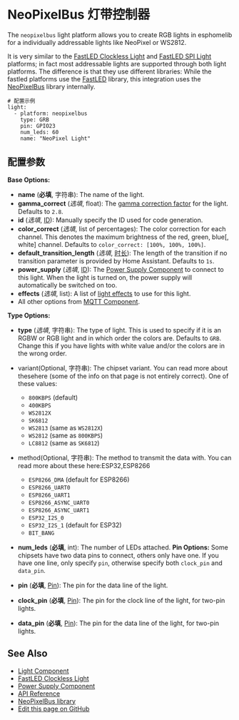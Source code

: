 # NeoPixelBus 灯带控制器

The `neopixelbus` light platform allows you to create RGB lights in esphomelib for a individually addressable lights like NeoPixel or WS2812.

It is very similar to the [FastLED Clockless Light](https://esphomelib.com/esphomeyaml/components/light/fastled_clockless.html) and [FastLED SPI Light](https://esphomelib.com/esphomeyaml/components/light/fastled_spi.html) platforms; in fact most addressable lights are supported through both light platforms. The difference is that they use different libraries: While the fastled platforms use the [FastLED](https://github.com/FastLED/FastLED) library, this integration uses the [NeoPixelBus](https://github.com/Makuna/NeoPixelBus/) library internally.

```
# 配置示例
light:
  - platform: neopixelbus
    type: GRB
    pin: GPIO23
    num_leds: 60
    name: "NeoPixel Light"
```

## 配置参数

**Base Options:**

- **name** (**必填**, 字符串): The name of the light.
- **gamma_correct** (*选填*, float): The [gamma correction factor](https://en.wikipedia.org/wiki/Gamma_correction) for the light. Defaults to `2.8`.
- **id** (*选填*, [ID](esphome/guides/configuration-types#id)): Manually specify the ID used for code generation.
- **color_correct** (*选填*, list of percentages): The color correction for each channel. This denotes the maximum brightness of the red, green, blue[, white] channel. Defaults to `color_correct: [100%, 100%, 100%]`.
- **default_transition_length** (*选填*, [时长](esphome/guides/configuration-types#时长)): The length of the transition if no transition parameter is provided by Home Assistant. Defaults to `1s`.
- **power_supply** (*选填*, [ID](esphome/guides/configuration-types#id)): The [Power Supply Component](https://esphomelib.com/esphomeyaml/components/power_supply.html) to connect to this light. When the light is turned on, the power supply will automatically be switched on too.
- **effects** (*选填*, list): A list of [light effects](https://esphomelib.com/esphomeyaml/components/light/index.html#light-effects) to use for this light.
- All other options from [MQTT Component](https://esphomelib.com/esphomeyaml/components/mqtt.html#config-mqtt-component).

**Type Options:**

- **type** (*选填*, 字符串): The type of light. This is used to specify if it is an RGBW or RGB light and in which order the colors are. Defaults to `GRB`. Change this if you have lights with white value and/or the colors are in the wrong order.

- variant(Optional, 字符串): The chipset variant. You can read more about thesehere
(some of the info on that page is not entirely correct). One of these values:
  - `800KBPS` (default)
  - `400KBPS`
  - `WS2812X`
  - `SK6812`
  - `WS2813` (same as `WS2812X`)
  - `WS2812` (same as `800KBPS`)
  - `LC8812` (same as `SK6812`)
- method(Optional, 字符串): The method to transmit the data with. You can read more about these here:ESP32,ESP8266
  - `ESP8266_DMA` (default for ESP8266)
  - `ESP8266_UART0`
  - `ESP8266_UART1`
  - `ESP8266_ASYNC_UART0`
  - `ESP8266_ASYNC_UART1`
  - `ESP32_I2S_0`
  - `ESP32_I2S_1` (default for ESP32)
  - `BIT_BANG`

- **num_leds** (**必填**, int): The number of LEDs attached.
**Pin Options:** Some chipsets have two data pins to connect, others only have one. If you have one line, only specify `pin`, otherwise specify both `clock_pin` and `data_pin`.
- **pin** (**必填**, [Pin](https://esphomelib.com/esphomeyaml/guides/configuration-types.html#config-pin)): The pin for the data line of the light.
- **clock_pin** (**必填**, [Pin](https://esphomelib.com/esphomeyaml/guides/configuration-types.html#config-pin)): The pin for the clock line of the light, for two-pin lights.
- **data_pin** (**必填**, [Pin](https://esphomelib.com/esphomeyaml/guides/configuration-types.html#config-pin)): The pin for the data line of the light, for two-pin lights.

## See Also

- [Light Component](https://esphomelib.com/esphomeyaml/components/light/index.html)
- [FastLED Clockless Light](https://esphomelib.com/esphomeyaml/components/light/fastled_clockless.html)
- [Power Supply Component](https://esphomelib.com/esphomeyaml/components/power_supply.html)
- [API Reference](https://esphomelib.com/api/light/neopixelbus.html)
- [NeoPixelBus library](https://github.com/Makuna/NeoPixelBus/wiki/ESP8266-NeoMethods)
- [Edit this page on GitHub](https://github.com/OttoWinter/esphomedocs/blob/current/esphomeyaml/components/light/neopixelbus.rst)